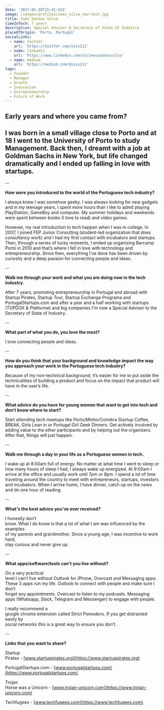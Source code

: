 ```yaml
---
date: '2017-01-18T15:41:41Z'
image: /images/profiles/ines_silva_new-test.jpg
title: Inês Santos Silva
timeInTech: 7 years
description: Special Advisor @ Secretary of State of Industry
placeOfOrigin: 'Porto, Portugal'
socialLinks:
  - name: twitter
    url: 'https://twitter.com/isss111'
  - name: linkedin
    url: 'https://www.linkedin.com/in/inessantossilva'
  - name: medium
    url: 'https://medium.com/@isss111'
tags:
  - Founder
  - Manager
  - Growth
  - Innovation
  - Entrepreneurship
  - Future of Work
---
```

## **Early years and where you came from?**

## I was born in a small village close to Porto and at 18 I went to the University of Porto to study Management. Back then, I dreamt with a job at Goldman Sachs in New York, but life changed dramatically and I ended up falling in love with startups.

\--

**How were you introduced to the world of the Portuguese tech industry?**

I always knew I was somehow geeky. I was always looking for new gadgets and in my teenage years, I spent more hours than I like to admit playing PlayStation, GameBoy and computer. My summer holidays and weekends were spent between books (I love to read) and video games.

However, my real introduction to tech happen when I was in college. In 2007, I joined FEP Junior Consulting (student-led organization that does consultancy work) and I had my first contact with incubators and startups. Then, through a series of lucky moments, I ended up organizing Barcamp Porto in 2010 and that’s where I fell in love with technology and entrepreneurship. Since then, everything I’ve done has been driven by curiosity and a deep passion for connecting people and ideas.

\--

**Walk me through your work and what you are doing now in the tech industry.**

After 7 years, promoting entrepreneurship in Portugal and abroad with Startup Pirates, Startup Tour, Startup Exchange Programa and PortugalStartups.com and after a year and a half working with startups (TOPDOX & Platforme) and big companies I'm now a Special Advisor to the Secretary of State of Industry.

\--

**What part of what you do, you love the most?**

I love connecting people and ideas.

\--

**How do you think that your background and knowledge impact the way you approach your work in the Portuguese tech industry?**

Because of my non-technical background, it’s easier for me to put aside the technicalities of building a product and focus on the impact that product will have in the user’s life.

\--

**What advice do you have for young women that want to get into tech and don’t know where to start?**

Start attending tech meetups like Porto/Minho/Coimbra Startup Coffee, BREAK, Girls Lean in or Portugal Girl Geek Dinners. Get actively involved by adding value to the other participants and by helping out the organizers. After that, things will just happen.

\--

**Walk me through a day in your life as a Portuguese women in tech.**

I wake up at 8:00am full of energy. No matter at what time I went to sleep or how many hours of sleep I had, I always wake up energized. At 9:00am I arrive at the office and usually work until 7pm or 8pm. I spend a lot of time traveling around the country to meet with entrepreneurs, startups, investors and incubators. When I arrive home, I have dinner, catch up on the news and do one hour of reading.

\--

**What's the best advice you've ever received?**

I honestly don’t  
know. What I do know is that a lot of what I am was influenced by the examples  
of my parents and grandmother. Since a young age, I was incentive to work hard,  
stay curious and never give up.

\--

**What apps/software/tools can't you live without?**

On a very practical  
level I can’t live without Outlook for iPhone, Overcast and Messaging apps.  
These 3 apps run my life. Outlook to connect with people and make sure I don’t  
forget any appointments. Overcast to listen to my podcasts. Messaging  
apps (Whatsapp, Slack, Telegram and Messenger) to engage with people.

I really recommend a  
google chrome extension called Strict Pomodoro. If you get distracted easily by  
social networks this is a great way to ensure you don’t.

\--

**Links that you want to share?**

Startup  
Pirates - [www.startuppirates.org](https://www.startuppirates.org)

PortugalStartups.com - [www.portugalstartups.com](https://www.portugalstartups.com)

Trojan  
Horse was a Unicorn - [www.trojan-unicorn.com](https://www.trojan-unicorn.com)

Techfugees - [www.techfugees.com](https://www.techfugees.com)

